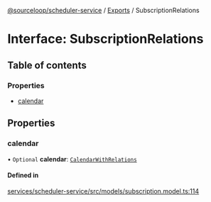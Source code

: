 [@sourceloop/scheduler-service](../README.md) / [Exports](../modules.md) / SubscriptionRelations

# Interface: SubscriptionRelations

## Table of contents

### Properties

- [calendar](SubscriptionRelations.md#calendar)

## Properties

### calendar

• `Optional` **calendar**: [`CalendarWithRelations`](../modules.md#calendarwithrelations)

#### Defined in

[services/scheduler-service/src/models/subscription.model.ts:114](https://github.com/sourcefuse/loopback4-microservice-catalog/blob/089fc2dc0/services/scheduler-service/src/models/subscription.model.ts#L114)
